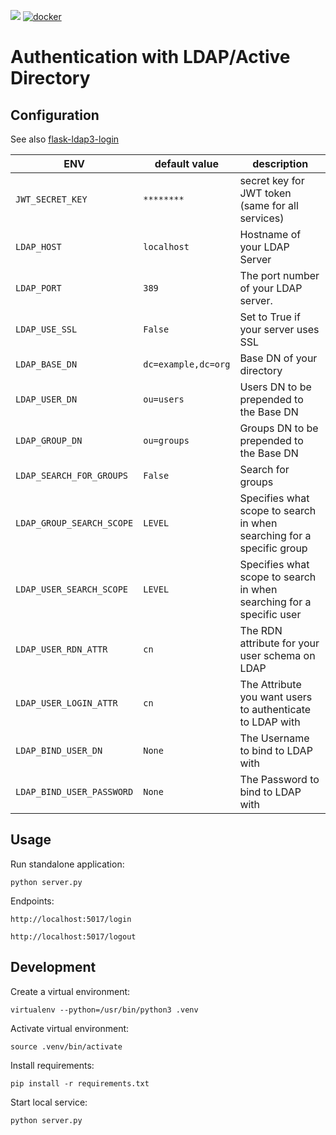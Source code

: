 [![](https://github.com/qwc-services/qwc-ldap-auth/workflows/build/badge.svg)](https://github.com/qwc-services/qwc-ldap-auth/actions)
[![docker](https://img.shields.io/docker/v/sourcepole/qwc-ldap-auth?label=Docker%20image&sort=semver)](https://hub.docker.com/r/sourcepole/qwc-ldap-auth)

Authentication with LDAP/Active Directory
=========================================

Configuration
-------------

See also [flask-ldap3-login](https://flask-ldap3-login.readthedocs.io/en/latest/configuration.html)

ENV                             | default value           | description
--------------------------------|-------------------------|---------
`JWT_SECRET_KEY`                | `********`              | secret key for JWT token (same for all services) 
`LDAP_HOST`                     | `localhost`             | Hostname of your LDAP Server
`LDAP_PORT`                     | `389`                   | The port number of your LDAP server.
`LDAP_USE_SSL`                  | `False`                 | Set to True if your server uses SSL
`LDAP_BASE_DN`                  | `dc=example,dc=org`     | Base DN of your directory
`LDAP_USER_DN`                  | `ou=users`              | Users DN to be prepended to the Base DN
`LDAP_GROUP_DN`                 | `ou=groups`             | Groups DN to be prepended to the Base DN
`LDAP_SEARCH_FOR_GROUPS`        | `False`                 | Search for groups
`LDAP_GROUP_SEARCH_SCOPE`       | `LEVEL`                 | Specifies what scope to search in when searching for a specific group
`LDAP_USER_SEARCH_SCOPE`        | `LEVEL`                 | Specifies what scope to search in when searching for a specific user
`LDAP_USER_RDN_ATTR`            | `cn`                    | The RDN attribute for your user schema on LDAP
`LDAP_USER_LOGIN_ATTR`          | `cn`                    | The Attribute you want users to authenticate to LDAP with
`LDAP_BIND_USER_DN`             | `None`                  | The Username to bind to LDAP with
`LDAP_BIND_USER_PASSWORD`       | `None`                  | The Password to bind to LDAP with


Usage
-----

Run standalone application:

    python server.py

Endpoints:

    http://localhost:5017/login

    http://localhost:5017/logout


Development
-----------

Create a virtual environment:

    virtualenv --python=/usr/bin/python3 .venv

Activate virtual environment:

    source .venv/bin/activate

Install requirements:

    pip install -r requirements.txt

Start local service:

    python server.py
